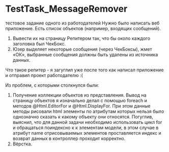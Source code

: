 # TestTask_MessageRemover

тестовое задание одного из работодателей
Нужно было написать веб приложение.
Есть список объектов (например, входящих сообщений).
1. Вывести их на страницу Репитером так, что бы около каждого заголовка
был ЧекБокс.
2. Юзер выделяет некоторые сообщения (через ЧекБоксы), жмет «ОК»,
выбранные сообщения
должны быть удалены из источника данных.

Что такое репитер - я загуглил уже после того как написал приложение и
отправил проект работодателю :(

Из проблем, с которыми столкнулся были:
1) Получение коллекции объектов из представления. Вывод на страницу
объектов я изначально делал с помощью foreach и методов @Html.EditorFor
и @Html.DisplayFor. При этом данные методы рисовали html элементы по
атрибутам которых нельзя было однозначно сказать к какому объекту они
относятся. Погуглив, выяснил, что для данной задачи необходимо
использовать цикл for и обращаться поиндексно к к элементам модели, в
этом случае в атрибут name отрисовываемых элементов проставляется индекс
и возврат данных в контроллер проходит корректно.
2) Вёрстка.
